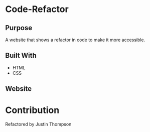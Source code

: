 # Code-Refactor

## Purpose
A website that shows a refactor in code to make it more accessible.

## Built With
* HTML
* CSS

## Website

# Contribution
Refactored by Justin Thompson
